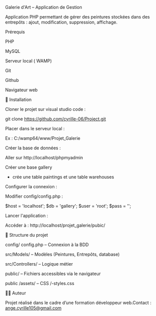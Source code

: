 <!--Comment installer mon projet -->

Galerie d'Art – Application de Gestion

Application PHP permettant de gérer des peintures stockées dans des entrepôts : ajout, modification, suppression, affichage.

 Prérequis

PHP 

MySQL

Serveur local ( WAMP)

Git

Github

Navigateur web

🚀 Installation

Cloner le projet sur visual studio code :

git clone https://github.com/cyrille-06/Project.git 

Placer dans le serveur local :

Ex : C:/wamp64/www/Projet_Galerie

Créer la base de données :

Aller sur http://localhost/phpmyadmin

Créer une base gallery
- crée une table paintings et une table warehouses

Configurer la connexion :

Modifier config/config.php :

$host = 'localhost';
$db   = 'gallery';
$user = 'root';
$pass = '';

Lancer l'application :

Accéder à : http://localhost/projet_galerie/pubic/

📁 Structure du projet

config/ config.php – Connexion à la BDD

src/Models/ – Modèles (Peintures, Entrepôts, database)

src/Controllers/ – Logique métier

public/ – Fichiers accessibles via le navigateur

public /assets/ – CSS  /-styles.css

👨‍💼 Auteur

Projet réalisé dans le cadre d’une formation développeur web.Contact : ange.cyrille105@gmail.com


